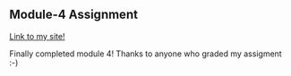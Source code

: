## Module-4 Assignment
[Link to my site!](https://atita1097.github.io/Coursera-WebDev/module4-assignment/index.html/)

Finally completed module 4!
Thanks to anyone who graded my assigment :-)
